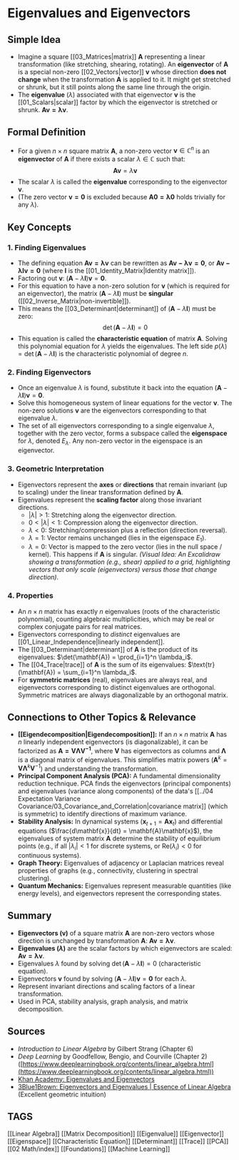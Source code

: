 # Eigenvalues and Eigenvectors

## Simple Idea
*   Imagine a square [[03_Matrices|matrix]] $\mathbf{A}$ representing a linear transformation (like stretching, shearing, rotating). An **eigenvector** of $\mathbf{A}$ is a special non-zero [[02_Vectors|vector]] $\mathbf{v}$ whose direction **does not change** when the transformation $\mathbf{A}$ is applied to it. It might get stretched or shrunk, but it still points along the same line through the origin.
*   The **eigenvalue** ($\lambda$) associated with that eigenvector $\mathbf{v}$ is the [[01_Scalars|scalar]] factor by which the eigenvector is stretched or shrunk. $\mathbf{Av = \lambda v}$.

## Formal Definition
*   For a given $n \times n$ square matrix $\mathbf{A}$, a non-zero vector $\mathbf{v} \in \mathbb{C}^n$ is an **eigenvector** of $\mathbf{A}$ if there exists a scalar $\lambda \in \mathbb{C}$ such that:
    $$ \mathbf{A}\mathbf{v} = \lambda \mathbf{v} $$
*   The scalar $\lambda$ is called the **eigenvalue** corresponding to the eigenvector $\mathbf{v}$.
*   (The zero vector $\mathbf{v=0}$ is excluded because $\mathbf{A0 = \lambda 0}$ holds trivially for any $\lambda$).

## Key Concepts

### 1. Finding Eigenvalues
*   The defining equation $\mathbf{Av = \lambda v}$ can be rewritten as $\mathbf{Av - \lambda v = 0}$, or $\mathbf{Av - \lambda I v = 0}$ (where $\mathbf{I}$ is the [[01_Identity_Matrix|Identity matrix]]).
*   Factoring out $\mathbf{v}$: $(\mathbf{A} - \lambda \mathbf{I})\mathbf{v} = \mathbf{0}$.
*   For this equation to have a non-zero solution for $\mathbf{v}$ (which is required for an eigenvector), the matrix $(\mathbf{A} - \lambda \mathbf{I})$ must be **singular** ([[02_Inverse_Matrix|non-invertible]]).
*   This means the [[03_Determinant|determinant]] of $(\mathbf{A} - \lambda \mathbf{I})$ must be zero:
    $$ \det(\mathbf{A} - \lambda \mathbf{I}) = 0 $$
*   This equation is called the **characteristic equation** of matrix $\mathbf{A}$. Solving this polynomial equation for $\lambda$ yields the eigenvalues. The left side $p(\lambda) = \det(\mathbf{A} - \lambda \mathbf{I})$ is the characteristic polynomial of degree $n$.

### 2. Finding Eigenvectors
*   Once an eigenvalue $\lambda$ is found, substitute it back into the equation $(\mathbf{A} - \lambda \mathbf{I})\mathbf{v} = \mathbf{0}$.
*   Solve this homogeneous system of linear equations for the vector $\mathbf{v}$. The non-zero solutions $\mathbf{v}$ are the eigenvectors corresponding to that eigenvalue $\lambda$.
*   The set of all eigenvectors corresponding to a single eigenvalue $\lambda$, together with the zero vector, forms a subspace called the **eigenspace** for $\lambda$, denoted $E_\lambda$. Any non-zero vector in the eigenspace is an eigenvector.

### 3. Geometric Interpretation
*   Eigenvectors represent the **axes** or **directions** that remain invariant (up to scaling) under the linear transformation defined by $\mathbf{A}$.
*   Eigenvalues represent the **scaling factor** along those invariant directions.
    *   $|\lambda| > 1$: Stretching along the eigenvector direction.
    *   $0 < |\lambda| < 1$: Compression along the eigenvector direction.
    *   $\lambda < 0$: Stretching/compression plus a reflection (direction reversal).
    *   $\lambda = 1$: Vector remains unchanged (lies in the eigenspace $E_1$).
    *   $\lambda = 0$: Vector is mapped to the zero vector (lies in the null space / kernel). This happens if $\mathbf{A}$ is singular.
    *(Visual Idea: An Excalidraw showing a transformation (e.g., shear) applied to a grid, highlighting vectors that only scale (eigenvectors) versus those that change direction).*

### 4. Properties
*   An $n \times n$ matrix has exactly $n$ eigenvalues (roots of the characteristic polynomial), counting algebraic multiplicities, which may be real or complex conjugate pairs for real matrices.
*   Eigenvectors corresponding to *distinct* eigenvalues are [[01_Linear_Independence|linearly independent]].
*   The [[03_Determinant|determinant]] of $\mathbf{A}$ is the product of its eigenvalues: $\det(\mathbf{A}) = \prod_{i=1}^n \lambda_i$.
*   The [[04_Trace|trace]] of $\mathbf{A}$ is the sum of its eigenvalues: $\text{tr}(\mathbf{A}) = \sum_{i=1}^n \lambda_i$.
*   For **symmetric matrices** (real), eigenvalues are always real, and eigenvectors corresponding to distinct eigenvalues are orthogonal. Symmetric matrices are always diagonalizable by an orthogonal matrix.

## Connections to Other Topics & Relevance
*   **[[Eigendecomposition|Eigendecomposition]]:** If an $n \times n$ matrix $\mathbf{A}$ has $n$ linearly independent eigenvectors (is diagonalizable), it can be factorized as $\mathbf{A = V\Lambda V^{-1}}$, where $\mathbf{V}$ has eigenvectors as columns and $\mathbf{\Lambda}$ is a diagonal matrix of eigenvalues. This simplifies matrix powers ($\mathbf{A}^k = \mathbf{V\Lambda}^k \mathbf{V}^{-1}$) and understanding the transformation.
*   **Principal Component Analysis (PCA):** A fundamental dimensionality reduction technique. PCA finds the eigenvectors (principal components) and eigenvalues (variance along components) of the data's [[../04 Expectation Variance Covariance/03_Covariance_and_Correlation|covariance matrix]] (which is symmetric) to identify directions of maximum variance.
*   **Stability Analysis:** In dynamical systems ($\mathbf{x}_{t+1} = \mathbf{A}\mathbf{x}_t$) and differential equations ($\frac{d\mathbf{x}}{dt} = \mathbf{A}\mathbf{x}$), the eigenvalues of system matrix $\mathbf{A}$ determine the stability of equilibrium points (e.g., if all $|\lambda_i|<1$ for discrete systems, or $\text{Re}(\lambda_i)<0$ for continuous systems).
*   **Graph Theory:** Eigenvalues of adjacency or Laplacian matrices reveal properties of graphs (e.g., connectivity, clustering in spectral clustering).
*   **Quantum Mechanics:** Eigenvalues represent measurable quantities (like energy levels), and eigenvectors represent the corresponding states.

## Summary
*   **Eigenvectors ($\mathbf{v}$)** of a square matrix $\mathbf{A}$ are non-zero vectors whose direction is unchanged by transformation $\mathbf{A}$: $\mathbf{Av = \lambda v}$.
*   **Eigenvalues ($\lambda$)** are the scalar factors by which eigenvectors are scaled: $\mathbf{Av = \lambda v}$.
*   Eigenvalues $\lambda$ found by solving $\det(\mathbf{A} - \lambda \mathbf{I}) = 0$ (characteristic equation).
*   Eigenvectors $\mathbf{v}$ found by solving $(\mathbf{A} - \lambda \mathbf{I})\mathbf{v} = \mathbf{0}$ for each $\lambda$.
*   Represent invariant directions and scaling factors of a linear transformation.
*   Used in PCA, stability analysis, graph analysis, and matrix decomposition.

## Sources
*   *Introduction to Linear Algebra* by Gilbert Strang (Chapter 6)
*   *Deep Learning* by Goodfellow, Bengio, and Courville (Chapter 2) ([https://www.deeplearningbook.org/contents/linear_algebra.html](https://www.deeplearningbook.org/contents/linear_algebra.html))
*   [Khan Academy: Eigenvalues and Eigenvectors](https://www.khanacademy.org/math/linear-algebra/alternate-bases/eigen-everything/v/eigenvectors-and-eigenvalues)
*   [3Blue1Brown: Eigenvectors and Eigenvalues | Essence of Linear Algebra](https://www.youtube.com/watch?v=PFDu9oVAE-g) (Excellent geometric intuition)

## TAGS
[[Linear Algebra]] [[Matrix Decomposition]] [[Eigenvalue]] [[Eigenvector]] [[Eigenspace]] [[Characteristic Equation]] [[Determinant]] [[Trace]] [[PCA]] [[02 Math/index]] [[Foundations]] [[Machine Learning]]